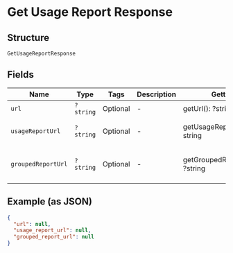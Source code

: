 
# Get Usage Report Response

## Structure

`GetUsageReportResponse`

## Fields

| Name | Type | Tags | Description | Getter | Setter |
|  --- | --- | --- | --- | --- | --- |
| `url` | `?string` | Optional | - | getUrl(): ?string | setUrl(?string url): void |
| `usageReportUrl` | `?string` | Optional | - | getUsageReportUrl(): ?string | setUsageReportUrl(?string usageReportUrl): void |
| `groupedReportUrl` | `?string` | Optional | - | getGroupedReportUrl(): ?string | setGroupedReportUrl(?string groupedReportUrl): void |

## Example (as JSON)

```json
{
  "url": null,
  "usage_report_url": null,
  "grouped_report_url": null
}
```

